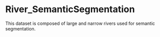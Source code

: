 # River_SemanticSegmentation
This dataset is composed of large and narrow rivers used for semantic segmentation. 

